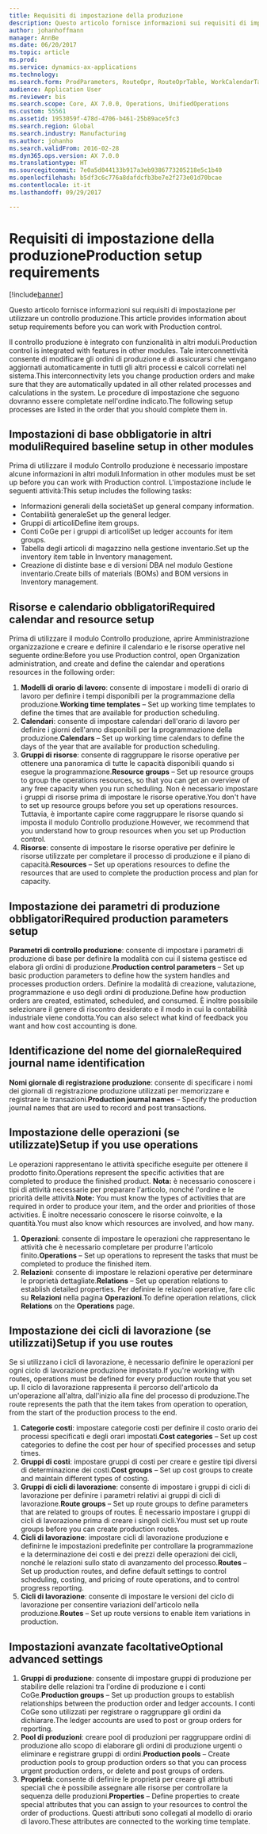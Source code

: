 ```yaml
---
title: Requisiti di impostazione della produzione
description: Questo articolo fornisce informazioni sui requisiti di impostazione per utilizzare un controllo produzione.
author: johanhoffmann
manager: AnnBe
ms.date: 06/20/2017
ms.topic: article
ms.prod: 
ms.service: dynamics-ax-applications
ms.technology: 
ms.search.form: ProdParameters, RouteOpr, RouteOprTable, WorkCalendarTable, WorkTimeTable, WrkCtrTable
audience: Application User
ms.reviewer: bis
ms.search.scope: Core, AX 7.0.0, Operations, UnifiedOperations
ms.custom: 55561
ms.assetid: 1953059f-478d-4706-b461-25b89ace5fc3
ms.search.region: Global
ms.search.industry: Manufacturing
ms.author: johanho
ms.search.validFrom: 2016-02-28
ms.dyn365.ops.version: AX 7.0.0
ms.translationtype: HT
ms.sourcegitcommit: 7e0a5d044133b917a3eb9386773205218e5c1b40
ms.openlocfilehash: b5df3c6c776a8dafdcfb3be7e2f273e01d70bcae
ms.contentlocale: it-it
ms.lasthandoff: 09/29/2017

---
```


# <a name="production-setup-requirements"></a><span data-ttu-id="dc6aa-103">Requisiti di impostazione della produzione</span><span class="sxs-lookup"><span data-stu-id="dc6aa-103">Production setup requirements</span></span>

[!include[banner](../includes/banner.md)]


<span data-ttu-id="dc6aa-104">Questo articolo fornisce informazioni sui requisiti di impostazione per utilizzare un controllo produzione.</span><span class="sxs-lookup"><span data-stu-id="dc6aa-104">This article provides information about setup requirements before you can work with Production control.</span></span> 

<span data-ttu-id="dc6aa-105">Il controllo produzione è integrato con funzionalità in altri moduli.</span><span class="sxs-lookup"><span data-stu-id="dc6aa-105">Production control is integrated with features in other modules.</span></span> <span data-ttu-id="dc6aa-106">Tale interconnettività consente di modificare gli ordini di produzione e di assicurarsi che vengano aggiornati automaticamente in tutti gli altri processi e calcoli correlati nel sistema.</span><span class="sxs-lookup"><span data-stu-id="dc6aa-106">This interconnectivity lets you change production orders and make sure that they are automatically updated in all other related processes and calculations in the system.</span></span> <span data-ttu-id="dc6aa-107">Le procedure di impostazione che seguono dovranno essere completate nell'ordine indicato.</span><span class="sxs-lookup"><span data-stu-id="dc6aa-107">The following setup processes are listed in the order that you should complete them in.</span></span>

## <a name="required-baseline-setup-in-other-modules"></a><span data-ttu-id="dc6aa-108">Impostazioni di base obbligatorie in altri moduli</span><span class="sxs-lookup"><span data-stu-id="dc6aa-108">Required baseline setup in other modules</span></span>
<span data-ttu-id="dc6aa-109">Prima di utilizzare il modulo Controllo produzione è necessario impostare alcune informazioni in altri moduli.</span><span class="sxs-lookup"><span data-stu-id="dc6aa-109">Information in other modules must be set up before you can work with Production control.</span></span> <span data-ttu-id="dc6aa-110">L'impostazione include le seguenti attività:</span><span class="sxs-lookup"><span data-stu-id="dc6aa-110">This setup includes the following tasks:</span></span>

-   <span data-ttu-id="dc6aa-111">Informazioni generali della società</span><span class="sxs-lookup"><span data-stu-id="dc6aa-111">Set up general company information.</span></span>
-   <span data-ttu-id="dc6aa-112">Contabilità generale</span><span class="sxs-lookup"><span data-stu-id="dc6aa-112">Set up the general ledger.</span></span>
-   <span data-ttu-id="dc6aa-113">Gruppi di articoli</span><span class="sxs-lookup"><span data-stu-id="dc6aa-113">Define item groups.</span></span>
-   <span data-ttu-id="dc6aa-114">Conti CoGe per i gruppi di articoli</span><span class="sxs-lookup"><span data-stu-id="dc6aa-114">Set up ledger accounts for item groups.</span></span>
-   <span data-ttu-id="dc6aa-115">Tabella degli articoli di magazzino nella gestione inventario.</span><span class="sxs-lookup"><span data-stu-id="dc6aa-115">Set up the inventory item table in Inventory management.</span></span>
-   <span data-ttu-id="dc6aa-116">Creazione di distinte base e di versioni DBA nel modulo Gestione inventario.</span><span class="sxs-lookup"><span data-stu-id="dc6aa-116">Create bills of materials (BOMs) and BOM versions in Inventory management.</span></span>

## <a name="required-calendar-and-resource-setup"></a><span data-ttu-id="dc6aa-117">Risorse e calendario obbligatori</span><span class="sxs-lookup"><span data-stu-id="dc6aa-117">Required calendar and resource setup</span></span>
<span data-ttu-id="dc6aa-118">Prima di utilizzare il modulo Controllo produzione, aprire Amministrazione organizzazione e creare e definire il calendario e le risorse operative nel seguente ordine:</span><span class="sxs-lookup"><span data-stu-id="dc6aa-118">Before you use Production control, open Organization administration, and create and define the calendar and operations resources in the following order:</span></span>

1.  <span data-ttu-id="dc6aa-119">**Modelli di orario di lavoro**: consente di impostare i modelli di orario di lavoro per definire i tempi disponibili per la programmazione della produzione.</span><span class="sxs-lookup"><span data-stu-id="dc6aa-119">**Working time templates** – Set up working time templates to define the times that are available for production scheduling.</span></span>
2.  <span data-ttu-id="dc6aa-120">**Calendari**: consente di impostare calendari dell'orario di lavoro per definire i giorni dell'anno disponibili per la programmazione della produzione.</span><span class="sxs-lookup"><span data-stu-id="dc6aa-120">**Calendars** – Set up working time calendars to define the days of the year that are available for production scheduling.</span></span>
3.  <span data-ttu-id="dc6aa-121">**Gruppi di risorse**: consente di raggruppare le risorse operative per ottenere una panoramica di tutte le capacità disponibili quando si esegue la programmazione.</span><span class="sxs-lookup"><span data-stu-id="dc6aa-121">**Resource groups** – Set up resource groups to group the operations resources, so that you can get an overview of any free capacity when you run scheduling.</span></span> <span data-ttu-id="dc6aa-122">Non è necessario impostare i gruppi di risorse prima di impostare le risorse operative.</span><span class="sxs-lookup"><span data-stu-id="dc6aa-122">You don't have to set up resource groups before you set up operations resources.</span></span> <span data-ttu-id="dc6aa-123">Tuttavia, è importante capire come raggruppare le risorse quando si imposta il modulo Controllo produzione.</span><span class="sxs-lookup"><span data-stu-id="dc6aa-123">However, we recommend that you understand how to group resources when you set up Production control.</span></span>
4.  <span data-ttu-id="dc6aa-124">**Risorse**: consente di impostare le risorse operative per definire le risorse utilizzate per completare il processo di produzione e il piano di capacità.</span><span class="sxs-lookup"><span data-stu-id="dc6aa-124">**Resources** – Set up operations resources to define the resources that are used to complete the production process and plan for capacity.</span></span>

## <a name="required-production-parameters-setup"></a><span data-ttu-id="dc6aa-125">Impostazione dei parametri di produzione obbligatori</span><span class="sxs-lookup"><span data-stu-id="dc6aa-125">Required production parameters setup</span></span>
<span data-ttu-id="dc6aa-126">**Parametri di controllo produzione**: consente di impostare i parametri di produzione di base per definire la modalità con cui il sistema gestisce ed elabora gli ordini di produzione.</span><span class="sxs-lookup"><span data-stu-id="dc6aa-126">**Production control parameters** – Set up basic production parameters to define how the system handles and processes production orders.</span></span> <span data-ttu-id="dc6aa-127">Definire la modalità di creazione, valutazione, programmazione e uso degli ordini di produzione.</span><span class="sxs-lookup"><span data-stu-id="dc6aa-127">Define how production orders are created, estimated, scheduled, and consumed.</span></span> <span data-ttu-id="dc6aa-128">È inoltre possibile selezionare il genere di riscontro desiderato e il modo in cui la contabilità industriale viene condotta.</span><span class="sxs-lookup"><span data-stu-id="dc6aa-128">You can also select what kind of feedback you want and how cost accounting is done.</span></span>

## <a name="required-journal-name-identification"></a><span data-ttu-id="dc6aa-129">Identificazione del nome del giornale</span><span class="sxs-lookup"><span data-stu-id="dc6aa-129">Required journal name identification</span></span>
<span data-ttu-id="dc6aa-130">**Nomi giornale di registrazione produzione**: consente di specificare i nomi dei giornali di registrazione produzione utilizzati per memorizzare e registrare le transazioni.</span><span class="sxs-lookup"><span data-stu-id="dc6aa-130">**Production journal names** – Specify the production journal names that are used to record and post transactions.</span></span>

## <a name="setup-if-you-use-operations"></a><span data-ttu-id="dc6aa-131">Impostazione delle operazioni (se utilizzate)</span><span class="sxs-lookup"><span data-stu-id="dc6aa-131">Setup if you use operations</span></span>
<span data-ttu-id="dc6aa-132">Le operazioni rappresentano le attività specifiche eseguite per ottenere il prodotto finito.</span><span class="sxs-lookup"><span data-stu-id="dc6aa-132">Operations represent the specific activities that are completed to produce the finished product.</span></span> <span data-ttu-id="dc6aa-133">**Nota:** è necessario conoscere i tipi di attività necessarie per preparare l'articolo, nonché l'ordine e le priorità delle attività.</span><span class="sxs-lookup"><span data-stu-id="dc6aa-133">**Note:** You must know the types of activities that are required in order to produce your item, and the order and priorities of those activities.</span></span> <span data-ttu-id="dc6aa-134">È inoltre necessario conoscere le risorse coinvolte, e la quantità.</span><span class="sxs-lookup"><span data-stu-id="dc6aa-134">You must also know which resources are involved, and how many.</span></span>

1.  <span data-ttu-id="dc6aa-135">**Operazioni**: consente di impostare le operazioni che rappresentano le attività che è necessario completare per produrre l'articolo finito.</span><span class="sxs-lookup"><span data-stu-id="dc6aa-135">**Operations** – Set up operations to represent the tasks that must be completed to produce the finished item.</span></span>
2.  <span data-ttu-id="dc6aa-136">**Relazioni**: consente di impostare le relazioni operative per determinare le proprietà dettagliate.</span><span class="sxs-lookup"><span data-stu-id="dc6aa-136">**Relations** – Set up operation relations to establish detailed properties.</span></span> <span data-ttu-id="dc6aa-137">Per definire le relazioni operative, fare clic su **Relazioni** nella pagina **Operazioni**.</span><span class="sxs-lookup"><span data-stu-id="dc6aa-137">To define operation relations, click **Relations** on the **Operations** page.</span></span>

## <a name="setup-if-you-use-routes"></a><span data-ttu-id="dc6aa-138">Impostazione dei cicli di lavorazione (se utilizzati)</span><span class="sxs-lookup"><span data-stu-id="dc6aa-138">Setup if you use routes</span></span>
<span data-ttu-id="dc6aa-139">Se si utilizzano i cicli di lavorazione, è necessario definire le operazioni per ogni ciclo di lavorazione produzione impostato.</span><span class="sxs-lookup"><span data-stu-id="dc6aa-139">If you're working with routes, operations must be defined for every production route that you set up.</span></span> <span data-ttu-id="dc6aa-140">Il ciclo di lavorazione rappresenta il percorso dell'articolo da un'operazione all'altra, dall'inizio alla fine del processo di produzione.</span><span class="sxs-lookup"><span data-stu-id="dc6aa-140">The route represents the path that the item takes from operation to operation, from the start of the production process to the end.</span></span>

1.  <span data-ttu-id="dc6aa-141">**Categorie costi**: impostare categorie costi per definire il costo orario dei processi specificati e degli orari impostati.</span><span class="sxs-lookup"><span data-stu-id="dc6aa-141">**Cost categories** – Set up cost categories to define the cost per hour of specified processes and setup times.</span></span>
2.  <span data-ttu-id="dc6aa-142">**Gruppi di costi**: impostare gruppi di costi per creare e gestire tipi diversi di determinazione dei costi.</span><span class="sxs-lookup"><span data-stu-id="dc6aa-142">**Cost groups** – Set up cost groups to create and maintain different types of costing.</span></span>
3.  <span data-ttu-id="dc6aa-143">**Gruppi di cicli di lavorazione**: consente di impostare i gruppi di cicli di lavorazione per definire i parametri relativi ai gruppi di cicli di lavorazione.</span><span class="sxs-lookup"><span data-stu-id="dc6aa-143">**Route groups** – Set up route groups to define parameters that are related to groups of routes.</span></span> <span data-ttu-id="dc6aa-144">È necessario impostare i gruppi di cicli di lavorazione prima di creare i singoli cicli.</span><span class="sxs-lookup"><span data-stu-id="dc6aa-144">You must set up route groups before you can create production routes.</span></span>
4.  <span data-ttu-id="dc6aa-145">**Cicli di lavorazione**: impostare cicli di lavorazione produzione e definirne le impostazioni predefinite per controllare la programmazione e la determinazione dei costi e dei prezzi delle operazioni dei cicli, nonché le relazioni sullo stato di avanzamento del processo.</span><span class="sxs-lookup"><span data-stu-id="dc6aa-145">**Routes** – Set up production routes, and define default settings to control scheduling, costing, and pricing of route operations, and to control progress reporting.</span></span>
5.  <span data-ttu-id="dc6aa-146">**Cicli di lavorazione**: consente di impostare le versioni del ciclo di lavorazione per consentire variazioni dell'articolo nella produzione.</span><span class="sxs-lookup"><span data-stu-id="dc6aa-146">**Routes** – Set up route versions to enable item variations in production.</span></span>

## <a name="optional-advanced-settings"></a><span data-ttu-id="dc6aa-147">Impostazioni avanzate facoltative</span><span class="sxs-lookup"><span data-stu-id="dc6aa-147">Optional advanced settings</span></span>
1.  <span data-ttu-id="dc6aa-148">**Gruppi di produzione**: consente di impostare gruppi di produzione per stabilire delle relazioni tra l'ordine di produzione e i conti CoGe.</span><span class="sxs-lookup"><span data-stu-id="dc6aa-148">**Production groups** – Set up production groups to establish relationships between the production order and ledger accounts.</span></span> <span data-ttu-id="dc6aa-149">I conti CoGe sono utilizzati per registrare o raggruppare gli ordini da dichiarare.</span><span class="sxs-lookup"><span data-stu-id="dc6aa-149">The ledger accounts are used to post or group orders for reporting.</span></span>
2.  <span data-ttu-id="dc6aa-150">**Pool di produzioni**: creare pool di produzioni per raggruppare ordini di produzione allo scopo di elaborare gli ordini di produzione urgenti o eliminare e registrare gruppi di ordini.</span><span class="sxs-lookup"><span data-stu-id="dc6aa-150">**Production pools** – Create production pools to group production orders so that you can process urgent production orders, or delete and post groups of orders.</span></span>
3.  <span data-ttu-id="dc6aa-151">**Proprietà**: consente di definire le proprietà per creare gli attributi speciali che è possibile assegnare alle risorse per controllare la sequenza delle produzioni.</span><span class="sxs-lookup"><span data-stu-id="dc6aa-151">**Properties** – Define properties to create special attributes that you can assign to your resources to control the order of productions.</span></span> <span data-ttu-id="dc6aa-152">Questi attributi sono collegati al modello di orario di lavoro.</span><span class="sxs-lookup"><span data-stu-id="dc6aa-152">These attributes are connected to the working time template.</span></span>





